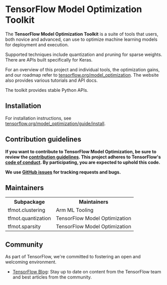 # TensorFlow Model Optimization Toolkit

The **TensorFlow Model Optimization Toolkit** is a suite of tools that users,
both novice and advanced, can use to optimize machine learning models for
deployment and execution.

Supported techniques include quantization and pruning for sparse weights.
There are APIs built specifically for Keras.

For an overview of this project and individual tools, the optimization gains,
and our roadmap refer to
[tensorflow.org/model_optimization](https://www.tensorflow.org/model_optimization).
The website also provides various tutorials and API docs.

The toolkit provides stable Python APIs.

## Installation
For installation instructions, see
[tensorflow.org/model_optimization/guide/install](https://www.tensorflow.org/model_optimization/guide/install).

## Contribution guidelines

**If you want to contribute to TensorFlow Model Optimization, be sure to review
the [contribution guidelines](CONTRIBUTING.md). This project adheres to
TensorFlow's
[code of conduct](https://github.com/tensorflow/tensorflow/blob/master/CODE_OF_CONDUCT.md).
By participating, you are expected to uphold this code.**

**We use
[GitHub issues](https://github.com/tensorflow/model-optimization/issues) for
tracking requests and bugs.**

## Maintainers

<table>
  <tr>
    <th>Subpackage</th>
    <th>Maintainers</th>
  </tr>
  <tr>
    <td>tfmot.clustering</td>
    <td>Arm ML Tooling</td>
  </tr>
  <tr>
    <td>tfmot.quantization</td>
    <td>TensorFlow Model Optimization</td>
  </tr>
  <tr>
    <td>tfmot.sparsity</td>
    <td>TensorFlow Model Optimization</td>
  </tr>
</table>

## Community

As part of TensorFlow, we're committed to fostering an open and welcoming
environment.

*   [TensorFlow Blog](https://medium.com/tensorflow): Stay up to date on content
    from the TensorFlow team and best articles from the community.
